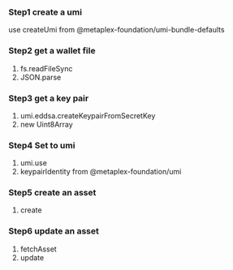### Step1 create a umi

use createUmi from @metaplex-foundation/umi-bundle-defaults

### Step2 get a wallet file

1. fs.readFileSync
2. JSON.parse

### Step3 get a key pair

1. umi.eddsa.createKeypairFromSecretKey
2. new Uint8Array

### Step4 Set to umi

1. umi.use
2. keypairIdentity from @metaplex-foundation/umi

### Step5 create an asset

1. create

### Step6 update an asset

1. fetchAsset
2. update
